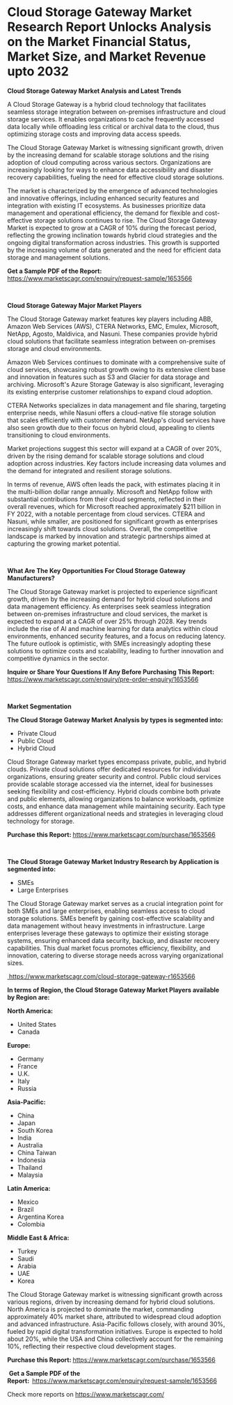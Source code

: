 <p><h1>Cloud Storage Gateway Market Research Report Unlocks Analysis on the Market Financial Status, Market Size, and Market Revenue upto 2032</h1></p><p><strong>Cloud Storage Gateway Market Analysis and Latest Trends</strong></p>
<p><p>A Cloud Storage Gateway is a hybrid cloud technology that facilitates seamless storage integration between on-premises infrastructure and cloud storage services. It enables organizations to cache frequently accessed data locally while offloading less critical or archival data to the cloud, thus optimizing storage costs and improving data access speeds.</p><p>The Cloud Storage Gateway Market is witnessing significant growth, driven by the increasing demand for scalable storage solutions and the rising adoption of cloud computing across various sectors. Organizations are increasingly looking for ways to enhance data accessibility and disaster recovery capabilities, fueling the need for effective cloud storage solutions.</p><p>The market is characterized by the emergence of advanced technologies and innovative offerings, including enhanced security features and integration with existing IT ecosystems. As businesses prioritize data management and operational efficiency, the demand for flexible and cost-effective storage solutions continues to rise. The Cloud Storage Gateway Market is expected to grow at a CAGR of 10% during the forecast period, reflecting the growing inclination towards hybrid cloud strategies and the ongoing digital transformation across industries. This growth is supported by the increasing volume of data generated and the need for efficient data storage and management solutions.</p></p>
<p><strong>Get a Sample PDF of the Report:&nbsp;</strong> <a href="https://www.marketscagr.com/enquiry/request-sample/1653566?utm_campaign=2944&utm_medium=2&utm_source=Github&utm_content=ia&utm_term=05032025&utm_id=cloud-storage-gateway">https://www.marketscagr.com/enquiry/request-sample/1653566</a></p>
<p>&nbsp;</p>
<p><strong>Cloud Storage Gateway Major Market Players</strong></p>
<p><p>The Cloud Storage Gateway market features key players including ABB, Amazon Web Services (AWS), CTERA Networks, EMC, Emulex, Microsoft, NetApp, Agosto, Maldivica, and Nasuni. These companies provide hybrid cloud solutions that facilitate seamless integration between on-premises storage and cloud environments.</p><p>Amazon Web Services continues to dominate with a comprehensive suite of cloud services, showcasing robust growth owing to its extensive client base and innovation in features such as S3 and Glacier for data storage and archiving. Microsoft's Azure Storage Gateway is also significant, leveraging its existing enterprise customer relationships to expand cloud adoption.</p><p>CTERA Networks specializes in data management and file sharing, targeting enterprise needs, while Nasuni offers a cloud-native file storage solution that scales efficiently with customer demand. NetApp's cloud services have also seen growth due to their focus on hybrid cloud, appealing to clients transitioning to cloud environments. </p><p>Market projections suggest this sector will expand at a CAGR of over 20%, driven by the rising demand for scalable storage solutions and cloud adoption across industries. Key factors include increasing data volumes and the demand for integrated and resilient storage solutions.</p><p>In terms of revenue, AWS often leads the pack, with estimates placing it in the multi-billion dollar range annually. Microsoft and NetApp follow with substantial contributions from their cloud segments, reflected in their overall revenues, which for Microsoft reached approximately $211 billion in FY 2022, with a notable percentage from cloud services. CTERA and Nasuni, while smaller, are positioned for significant growth as enterprises increasingly shift towards cloud solutions. Overall, the competitive landscape is marked by innovation and strategic partnerships aimed at capturing the growing market potential.</p></p>
<p>&nbsp;</p>
<p><strong>What Are The Key Opportunities For Cloud Storage Gateway Manufacturers?</strong></p>
<p><p>The Cloud Storage Gateway market is projected to experience significant growth, driven by the increasing demand for hybrid cloud solutions and data management efficiency. As enterprises seek seamless integration between on-premises infrastructure and cloud services, the market is expected to expand at a CAGR of over 25% through 2028. Key trends include the rise of AI and machine learning for data analytics within cloud environments, enhanced security features, and a focus on reducing latency. The future outlook is optimistic, with SMEs increasingly adopting these solutions to optimize costs and scalability, leading to further innovation and competitive dynamics in the sector.</p></p>
<p><strong>Inquire or Share Your Questions If Any Before Purchasing This Report:</strong> <a href="https://www.marketscagr.com/enquiry/pre-order-enquiry/1653566?utm_campaign=2944&utm_medium=2&utm_source=Github&utm_content=ia&utm_term=05032025&utm_id=cloud-storage-gateway">https://www.marketscagr.com/enquiry/pre-order-enquiry/1653566</a></p>
<p>&nbsp;</p>
<p><strong>Market Segmentation</strong></p>
<p><strong>The Cloud Storage Gateway Market Analysis by types is segmented into:</strong></p>
<p><ul><li>Private Cloud</li><li>Public Cloud</li><li>Hybrid Cloud</li></ul></p>
<p><p>Cloud Storage Gateway market types encompass private, public, and hybrid clouds. Private cloud solutions offer dedicated resources for individual organizations, ensuring greater security and control. Public cloud services provide scalable storage accessed via the internet, ideal for businesses seeking flexibility and cost-efficiency. Hybrid clouds combine both private and public elements, allowing organizations to balance workloads, optimize costs, and enhance data management while maintaining security. Each type addresses different organizational needs and strategies in leveraging cloud technology for storage.</p></p>
<p><strong>Purchase this Report:&nbsp;</strong><a href="https://www.marketscagr.com/purchase/1653566?utm_campaign=2944&utm_medium=2&utm_source=Github&utm_content=ia&utm_term=05032025&utm_id=cloud-storage-gateway">https://www.marketscagr.com/purchase/1653566</a></p>
<p>&nbsp;</p>
<p><strong>The Cloud Storage Gateway Market Industry Research by Application is segmented into:</strong></p>
<p><ul><li>SMEs</li><li>Large Enterprises</li></ul></p>
<p><p>The Cloud Storage Gateway market serves as a crucial integration point for both SMEs and large enterprises, enabling seamless access to cloud storage solutions. SMEs benefit by gaining cost-effective scalability and data management without heavy investments in infrastructure. Large enterprises leverage these gateways to optimize their existing storage systems, ensuring enhanced data security, backup, and disaster recovery capabilities. This dual market focus promotes efficiency, flexibility, and innovation, catering to diverse storage needs across varying organizational sizes.</p></p>
<p><a href="https://www.marketscagr.com/cloud-storage-gateway-r1653566?utm_campaign=2944&utm_medium=2&utm_source=Github&utm_content=ia&utm_term=05032025&utm_id=cloud-storage-gateway">&nbsp;https://www.marketscagr.com/cloud-storage-gateway-r1653566</a></p>
<p><strong>In terms of Region, the Cloud Storage Gateway Market Players available by Region are:</strong></p>
<p>
    <p> <strong> North America: </strong>
        <ul>
            <li>United States</li>
            <li>Canada</li>
        </ul>
        </p> 
    <p> <strong> Europe: </strong>
        <ul>
            <li>Germany</li>
            <li>France</li>
            <li>U.K.</li>
            <li>Italy</li>
            <li>Russia</li>
        </ul>
        </p> 
    <p> <strong> Asia-Pacific: </strong>
        <ul>
            <li>China</li>
            <li>Japan</li>
            <li>South Korea</li>
            <li>India</li>
            <li>Australia</li>
            <li>China Taiwan</li>
            <li>Indonesia</li>
            <li>Thailand</li>
            <li>Malaysia</li>
        </ul>
        </p> 
    <p> <strong> Latin America: </strong>
        <ul>
            <li>Mexico</li>
            <li>Brazil</li>
            <li>Argentina Korea</li>
            <li>Colombia</li>
        </ul>
        </p> 
    <p> <strong> Middle East & Africa: </strong>
        <ul>
            <li>Turkey</li>
            <li>Saudi</li>
            <li>Arabia</li>
            <li>UAE</li>
            <li>Korea</li>
        </ul>
    </p>
    </p>
<p><p>The Cloud Storage Gateway market is witnessing significant growth across various regions, driven by increasing demand for hybrid cloud solutions. North America is projected to dominate the market, commanding approximately 40% market share, attributed to widespread cloud adoption and advanced infrastructure. Asia-Pacific follows closely, with around 30%, fueled by rapid digital transformation initiatives. Europe is expected to hold about 20%, while the USA and China collectively account for the remaining 10%, reflecting their respective cloud development stages.</p></p>
<p><strong>Purchase this Report: </strong><a href="https://www.marketscagr.com/purchase/1653566?utm_campaign=2944&utm_medium=2&utm_source=Github&utm_content=ia&utm_term=05032025&utm_id=cloud-storage-gateway">https://www.marketscagr.com/purchase/1653566</a></p>
<p>&nbsp;<strong>Get a Sample PDF of the Report:&nbsp;&nbsp;</strong><a href="https://www.marketscagr.com/enquiry/request-sample/1653566?utm_campaign=2944&utm_medium=2&utm_source=Github&utm_content=ia&utm_term=05032025&utm_id=cloud-storage-gateway">https://www.marketscagr.com/enquiry/request-sample/1653566</a></p>
<p><strong></strong></p>
<p>Check more reports on <a href="https://www.marketscagr.com/?utm_campaign=2944&utm_medium=2&utm_source=Github&utm_content=ia&utm_term=05032025&utm_id=cloud-storage-gateway">https://www.marketscagr.com/</a></p>